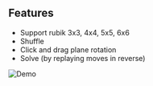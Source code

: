 ## Features
 * Support rubik 3x3, 4x4, 5x5, 6x6
 * Shuffle
 * Click and drag plane rotation
 * Solve (by replaying moves in reverse)
 
![Demo](https://user-images.githubusercontent.com/77098480/192151548-10318e4c-f6b8-4f3a-82e0-35bbd229549d.png)
